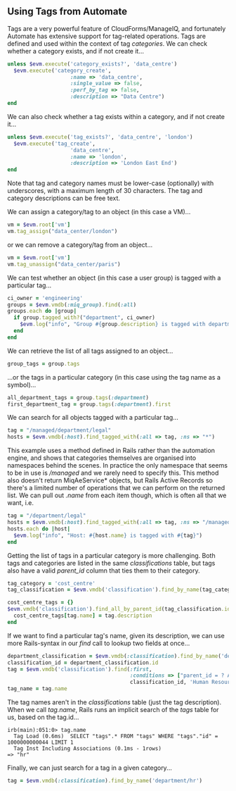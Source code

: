 ## Using Tags from Automate
Tags are a very powerful feature of CloudForms/ManageIQ, and fortunately Automate has extensive support for tag-related operations.
Tags are defined and used within the context of tag _categories_. We can check whether a category exists, and if not create it...

```ruby
unless $evm.execute('category_exists?', 'data_centre')
  $evm.execute('category_create',
  					:name => 'data_centre',
  					:single_value => false,
  					:perf_by_tag => false,
  					:description => "Data Centre")
end
```
We can also check whether a tag exists within a category, and if not create it...

```ruby
unless $evm.execute('tag_exists?', 'data_centre', 'london')
  $evm.execute('tag_create', 
  					'data_centre',
  					:name => 'london',
  					:description => 'London East End')
end
```
Note that tag and category names must be lower-case (optionally) with underscores, with a maximum length of 30 characters. The tag and category descriptions can be free text.

We can assign a category/tag to an object (in this case a VM)...

```ruby
vm = $evm.root['vm']
vm.tag_assign("data_center/london")
```

or we can remove a category/tag from an object...

```ruby
vm = $evm.root['vm']
vm.tag_unassign("data_center/paris")
```

We can test whether an object (in this case a user group) is tagged with a particular tag...

```ruby
ci_owner = 'engineering'
groups = $evm.vmdb(:miq_group).find(:all)
groups.each do |group|
  if group.tagged_with?("department", ci_owner)
    $evm.log("info", "Group #{group.description} is tagged with department/#{ci_owner}")
  end
end
```
We can retrieve the list of all tags assigned to an object...

```ruby
group_tags = group.tags
```

...or the tags in a particular category (in this case using the tag name as a symbol)...

```ruby
all_department_tags = group.tags(:department)
first_department_tag = group.tags(:department).first
```
We can search for all objects tagged with a particular tag...

```ruby
tag = "/managed/department/legal"
hosts = $evm.vmdb(:host).find_tagged_with(:all => tag, :ns => "*")
```
This example uses a method defined in Rails rather than the automation engine, and shows that categories themselves are organised into namespaces behind the scenes. In practice the only namespace that seems to be in use is _/managed_ and we rarely need to specify this. This method also doesn't return MiqAeService* objects, but Rails Active Records so there's a limited number of operations that we can perform on the returned list. We can pull out _.name_  from each item though, which is often all that we want, i.e.

```ruby
tag = "/department/legal"
hosts = $evm.vmdb(:host).find_tagged_with(:all => tag, :ns => "/managed")
hosts.each do |host|
  $evm.log("info", "Host: #{host.name} is tagged with #{tag}")
end
```

Getting the list of tags in a particular category is more challenging. Both tags and categories are listed in the same _classifications_ table, but tags also have a valid _parent\_id_ column that ties them to their category.

```ruby
tag_category = 'cost_centre'
tag_classification = $evm.vmdb('classification').find_by_name(tag_category)

cost_centre_tags = {}
$evm.vmdb('classification').find_all_by_parent_id(tag_classification.id).each do |tag|
  cost_centre_tags[tag.name] = tag.description
end
```

If we want to find a particular tag's name, given its description, we can use more Rails-syntax in our _find_ call to lookup two fields at once...


```ruby
department_classification = $evm.vmdb(:classification).find_by_name('department')
classification_id = department_classification.id
tag = $evm.vmdb('classification').find(:first,
									   :conditions => ["parent_id = ? AND description = ?",
									   classification_id, 'Human Resources'])
tag_name = tag.name
```

The tag names aren't in the _classifications_ table (just the tag description). When we call _tag.name_, Rails runs an implicit search of the _tags_ table for us, based on the tag.id...

```
irb(main):051:0> tag.name
  Tag Load (0.6ms)  SELECT "tags".* FROM "tags" WHERE "tags"."id" = 1000000000044 LIMIT 1
  Tag Inst Including Associations (0.1ms - 1rows)
=> "hr"
```

Finally, we can just search for a tag in a given category...

```ruby
tag = $evm.vmdb(:classification).find_by_name('department/hr')
```




